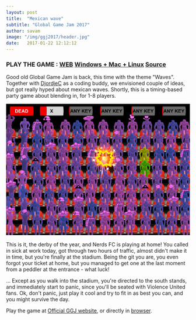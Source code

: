 ```yaml
---
layout: post
title:  "Mexican wave"
subtitle: "Global Game Jam 2017"
author: savam
image: "/img/ggj2017/header.jpg"
date:   2017-01-22 12:12:12
---
```


### PLAY THE GAME : [WEB](http://sava.ninja/GGJ2017/) [Windows + Mac + Linux](http://ggj.s3.amazonaws.com/games/2017/01/22/1550/mexicanwave_ggj2017.zip) [Source](https://github.com/djcvijic/ggj2017)

Good old Global Game Jam is back, this time with the theme "Waves".
Together with [DjordjeC](https://www.facebook.com/Junit8) as a coding buddy, we envisioned couple of ideas, but got really hyped about mexican waves.
Shortly, this is a timing-based party game about blending in, for 1-8 players.

<img class="def_image" src="/img/ggj2017/shot1.jpg" />

This is it, the derby of the year, and Nerds FC is playing at home! You called in sick at work today, got through two hours of traffic, almost didn't make it in time, but you're finally at the stadium. Being the git you are, you even forgot your ticket at home, but you managed to get one at the last moment from a peddler at the entrance - what luck!

... Except as you walk into the stadium, you're directed to the south stands, and immediately start to panic, since you'll be seated with Violence United fans. Ok, don't panic, just play it cool and try to fit in as best you can, and you might survive the day.

Play the game at [Official GGJ website](http://globalgamejam.org/2017/games/mexican-wave-0), or directly in [browser](http://sava.ninja/GGJ2017/).

